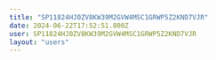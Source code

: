 ```yaml
---
title: "SP11824HJ0ZV8KW39M2GVW4MSC1GRWP5Z2KND7VJR"
date: 2024-06-22T17:52:51.800Z
user: SP11824HJ0ZV8KW39M2GVW4MSC1GRWP5Z2KND7VJR
layout: "users"
---
```

    